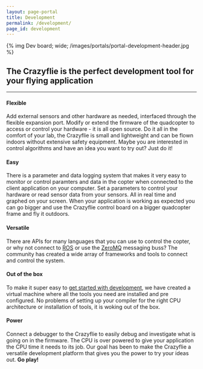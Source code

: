 ```yaml
---
layout: page-portal
title: Development
permalink: /development/
page_id: development
---
```


{% img Dev board; wide; /images/portals/portal-development-header.jpg %}

## The Crazyflie is the perfect development tool for your flying application 
------

#### Flexible
Add external sensors and other hardware as needed, interfaced through the flexible expansion 
port. Modify or extend the firmware of the quadcopter to access or control your 
hardware - it is all open source. Do it all in the comfort of your lab, the Crazyflie is small and lightweight and can be flown indoors without 
extensive safety equipment. Maybe you are interested in control algorithms and have an idea you want to try out? Just do it!

#### Easy
There is a parameter and data logging system that makes it very easy to monitor
or control paramters and data in the copter when connected to the client 
application on your computer. Set a parameters to control your hardware or 
read sensor data from your sensors. All in real time and graphed on your screen.
When your application is working as expected you can go bigger and use the Crazyflie 
control board on a bigger quadcopter frame and fly it outdoors.  

#### Versatile
There are APIs for many languages that you can use to control the copter, or 
why not connect to [ROS](http://www.ros.org/) or use the 
[ZeroMQ](http://zeromq.org/) messaging buss? The community has 
created a wide array of frameworks and tools to connect and control the system.

#### Out of the box
To make it super easy to [get started with development](/getting-started-with-development/), we have created a 
virtual machine where all the tools you need are installed and pre configured.
No problems of setting up your compiler for the right CPU architecture or 
installation of tools, it is woking out of the box.

#### Power
Connect a debugger to the Crazyflie to easily debug and investigate what is 
going on in the firmware. The CPU is over powered to give your application the 
CPU time it needs to its job. Our goal has been to make the Crazyflie a versatile development platform that gives you the power to try your ideas out. 
**Go play!**